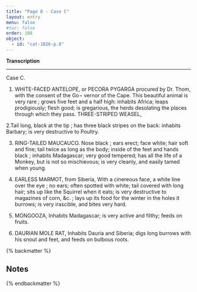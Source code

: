 ```yaml
---
title: "Page 8 - Case C"
layout: entry
menu: false
#toc: false
order: 108
object:
  - id: "cat-1826-p.8"
---
```


**Transcription**

---

Case C.

1. WHITE-FACED ANTELOPE, or PECORA PYGARGA
procured by Dr. Thom, with the consent of the Go¬
vernor of the Cape.
This beautiful animal is very rare ; grows five feet and a half
high: inhabits Africa; leaps prodigiously; flesh good;
is gregarious, the herds desolating the places through
which they pass.
THREE-STRIPED WEASEL,

2.Tail long, black at the tip ; has three black stripes on the
back: inhabits Barbary; is very destructive to Poultry.

3. RING-TAILED MAUCAUCO.
Nose black ; ears erect; face white; hair soft and fine;
tail twice as long as the body; inside of the feet and
hands black ; inhabits Madagascar; very good tempered;
has all the life of a Monkey, but is not so mischievous;
is very cleanly, and easily tamed when young.

4. EARLESS MARMOT, from Siberia,
With a cinereous face, a white line over the eye ; no ears;
often spotted with white; tail covered with long hair;
sits up like the Squirrel when it eats; is very destructive
to magazines of corn, &c. ; lays up its food for the winter
in the holes it burrows; is very irascible, and bites very
hard.

5. MONGOOZA,
Inhabits Madagascar; is very active and filthy; feeds on
fruits.

5. DAURIAN MOLE RAT,
Inhabits Dauria and Siberia; digs long burrows with his
snout and feet, and feeds on bulbous roots.

{% backmatter %}

## Notes

{% endbackmatter %}

